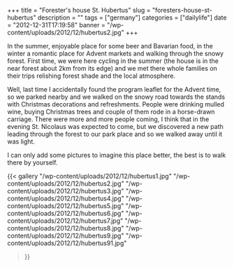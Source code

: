 +++
title = "Forester's house St. Hubertus"
slug = "foresters-house-st-hubertus"
description = ""
tags = ["germany"]
categories = ["dailylife"]
date = "2012-12-31T17:19:58"
banner = "/wp-content/uploads/2012/12/hubertus2.jpg"
+++

In the summer, enjoyable place for some beer and Bavarian food, in the winter a romantic place for Advent markets and walking through the snowy forest. First time, we were here cycling in the summer
(the house is in the near forest about 2km from its edge) and we met there whole families on their
trips relishing forest shade and the local atmosphere.

Well, last time I accidentally found the program leaflet for the Advent time, so we parked nearby
and we walked on the snowy road towards the stands with Christmas decorations and refreshments.
People were drinking mulled wine, buying Christmas trees and couple of them rode in a horse-drawn
carriage. There were more and more people coming, I think that in the evening St. Nicolaus was
expected to come, but we discovered a new path leading through the forest to our park place and so
we walked away until it was light.

I can only add some pictures to imagine this place better, the best is to walk there by yourself.

{{< gallery
    "/wp-content/uploads/2012/12/hubertus1.jpg"
    "/wp-content/uploads/2012/12/hubertus2.jpg"
    "/wp-content/uploads/2012/12/hubertus3.jpg"
    "/wp-content/uploads/2012/12/hubertus4.jpg"
    "/wp-content/uploads/2012/12/hubertus5.jpg"
    "/wp-content/uploads/2012/12/hubertus6.jpg"
    "/wp-content/uploads/2012/12/hubertus7.jpg"
    "/wp-content/uploads/2012/12/hubertus8.jpg"
    "/wp-content/uploads/2012/12/hubertus9.jpg"
    "/wp-content/uploads/2012/12/hubertus91.jpg"
>}}
